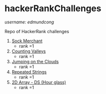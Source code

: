 # hackerRankChallenges

_username: edmundcong_

Repo of HackerRank challenges

1. [Sock Merchant](https://www.hackerrank.com/challenges/sock-merchant)
    * rank =1
2. [Counting Valleys](https://www.hackerrank.com/challenges/counting-valleys)
    * rank =1
3. [Jumping on the Clouds](https://www.hackerrank.com/challenges/jumping-on-the-clouds)
    * rank =1
4. [Repeated Strings](https://www.hackerrank.com/challenges/repeated-string)
    * rank =1
5. [2D Array - DS (Hour glass)](https://www.hackerrank.com/challenges/2d-array)
    * rank =1